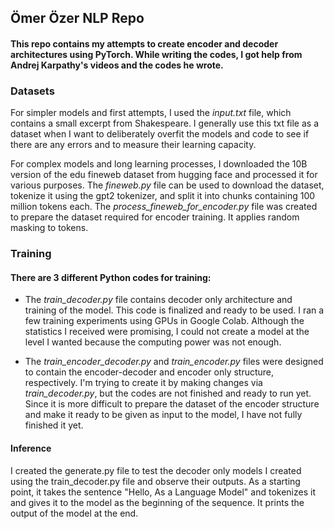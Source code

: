 ## Ömer Özer NLP Repo

#### This repo contains my attempts to create encoder and decoder architectures using PyTorch. While writing the codes, I got help from Andrej Karpathy's videos and the codes he wrote.

### Datasets

For simpler models and first attempts, I used the _input.txt_ file, which contains a small excerpt from Shakespeare. I generally use this txt file as a dataset when I want to deliberately overfit the models and code to see if there are any errors and to measure their learning capacity.

For complex models and long learning processes, I downloaded the 10B version of the edu fineweb dataset from hugging face and processed it for various purposes. The _fineweb.py_ file can be used to download the dataset, tokenize it using the gpt2 tokenizer, and split it into chunks containing 100 million tokens each. The _process_fineweb_for_encoder.py_ file was created to prepare the dataset required for encoder training. It applies random masking to tokens.

### Training

#### There are 3 different Python codes for training:

-   The _train_decoder.py_ file contains decoder only architecture and training of the model. This code is finalized and ready to be used. I ran a few training experiments using GPUs in Google Colab. Although the statistics I received were promising, I could not create a model at the level I wanted because the computing power was not enough.

-   The _train_encoder_decoder.py_ and _train_encoder.py_ files were designed to contain the encoder-decoder and encoder only structure, respectively. I'm trying to create it by making changes via _train_decoder.py_, but the codes are not finished and ready to run yet. Since it is more difficult to prepare the dataset of the encoder structure and make it ready to be given as input to the model, I have not fully finished it yet.

#### Inference

I created the generate.py file to test the decoder only models I created using the train_decoder.py file and observe their outputs. As a starting point, it takes the sentence "Hello, As a Language Model" and tokenizes it and gives it to the model as the beginning of the sequence. It prints the output of the model at the end.
